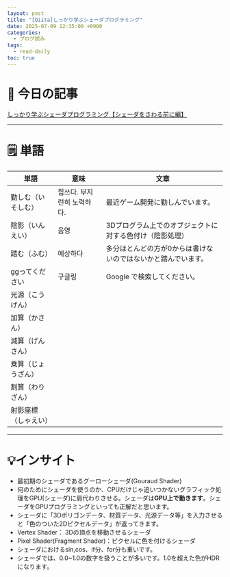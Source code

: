 ```yaml
---
layout: post
title: "[Qiita]しっかり学ぶシェーダプログラミング"
date: 2025-07-09 12:35:00 +0900
categories:
  - ブログ読み
tags:
  - read-daily
toc: true
---
```


# 📖 今日の記事  
[しっかり学ぶシェーダプログラミング【シェーダをさわる前に編】](https://qiita.com/yoship1639/items/5f8e55a89fc58ea33bb7)

---

# 🗒️ 単語

| 単語         | 意味              | 文章                              |
| ---------- | --------------- | ------------------------------- |
| 勤しむ（いそしむ）  | 힘쓰다. 부지런히 노력하다. | 最近ゲーム開発に勤しんでいます。                |
| 陰影（いんえい）   | 음영              | 3Dプログラム上でのオブジェクトに対する色付け（陰影処理）   |
| 踏む（ふむ）     | 예상하다            | 多分ほとんどの方が0からは書けないのではないかと踏んでいます。 |
| ggってください   | 구글링             | Google で検索してください。               |
| 光源（こうげん）   |                 |                                 |
| 加算（かさん）    |                 |                                 |
| 減算（げんさん）   |                 |                                 |
| 乗算（じょうざん）  |                 |                                 |
| 割算（わりざん）   |                 |                                 |
| 射影座標（しゃえい） |                 |                                 |

---

# 💡インサイト

- 最初期のシェーダであるグーローシェーダ(Gouraud Shader)
- 何のためにシェーダを使うのか、CPUだけじゃ追いつかないグラフィック処理をGPU(シェーダ)に肩代わりさせる。シェーダは**GPU上で動きます**。シェーダをGPUプログラミングといっても正解だと思います。
- シェーダに「3Dポリゴンデータ、材質データ、光源データ等」を入力させると「色のついた2Dピクセルデータ」が返ってきます。
- Vertex Shader： 3Dの頂点を移動させるシェーダ
- Pixel Shader(Fragment Shader)：ピクセルに色を付けるシェーダ
- シェーダにおけるsin,cos、if分、for分も重いです。
- シェーダでは、0.0~1.0の数字を扱うことが多いです。1.0を超えた色がHDRになります。
